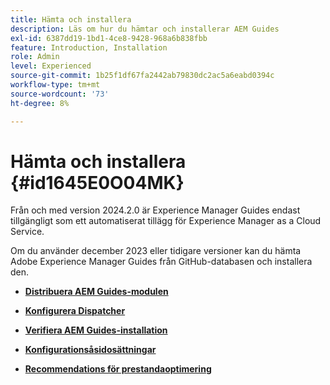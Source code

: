 ```yaml
---
title: Hämta och installera
description: Läs om hur du hämtar och installerar AEM Guides
exl-id: 6387dd19-1bd1-4ce8-9428-968a6b838fbb
feature: Introduction, Installation
role: Admin
level: Experienced
source-git-commit: 1b25f1df67fa2442ab79830dc2ac5a6eabd0394c
workflow-type: tm+mt
source-wordcount: '73'
ht-degree: 8%

---
```


# Hämta och installera {#id1645E0O04MK}

Från och med version 2024.2.0 är Experience Manager Guides endast tillgängligt som ett automatiserat tillägg för Experience Manager as a Cloud Service.

Om du använder december 2023 eller tidigare versioner kan du hämta Adobe Experience Manager Guides från GitHub-databasen och installera den.


- **[Distribuera AEM Guides-modulen](download-install-dxml-first-time.md)**

- **[Konfigurera Dispatcher](download-install-configure-dispatcher.md)**

- **[Verifiera AEM Guides-installation](download-install-verify-dxml-installation.md)**

- **[Konfigurationsåsidosättningar](download-install-additional-config-override.md)**

- **[Recommendations för prestandaoptimering](download-install-recommend-perf-optimiz.md)**
